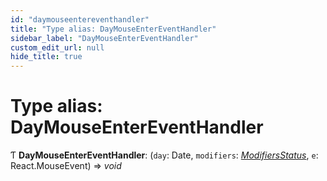 ```yaml
---
id: "daymouseentereventhandler"
title: "Type alias: DayMouseEnterEventHandler"
sidebar_label: "DayMouseEnterEventHandler"
custom_edit_url: null
hide_title: true
---
```


# Type alias: DayMouseEnterEventHandler

Ƭ **DayMouseEnterEventHandler**: (`day`: Date, `modifiers`: [*ModifiersStatus*](modifiersstatus.md), `e`: React.MouseEvent) => *void*
